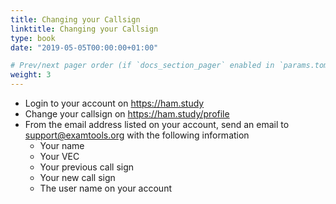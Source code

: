```yaml
---
title: Changing your Callsign
linktitle: Changing your Callsign
type: book
date: "2019-05-05T00:00:00+01:00"

# Prev/next pager order (if `docs_section_pager` enabled in `params.toml`)
weight: 3
---
```



* Login to your account on https://ham.study
* Change your callsign on https://ham.study/profile
* From the email address listed on your account, send an email to support@examtools.org with the following information
    * Your name
    * Your VEC
    * Your previous call sign
    * Your new call sign
    * The user name on your account
